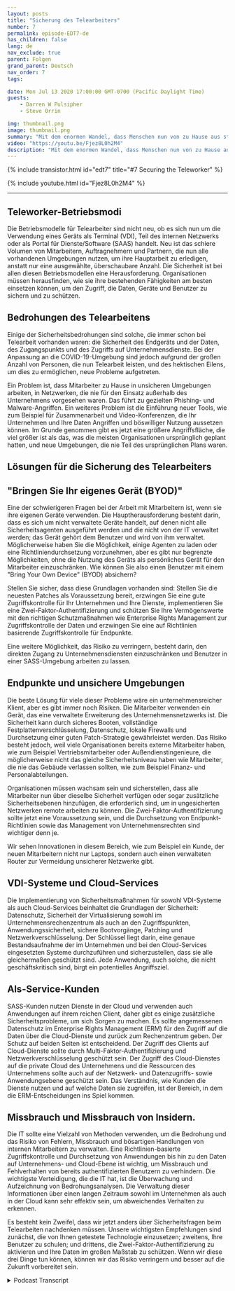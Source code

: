 ```yaml
---
layout: posts
title: "Sicherung des Telearbeiters"
number: 7
permalink: episode-EDT7-de
has_children: false
lang: de
nav_exclude: true
parent: Folgen
grand_parent: Deutsch
nav_order: 7
tags:

date: Mon Jul 13 2020 17:00:00 GMT-0700 (Pacific Daylight Time)
guests:
    - Darren W Pulsipher
    - Steve Orrin

img: thumbnail.png
image: thumbnail.png
summary: "Mit dem enormen Wandel, dass Menschen nun von zu Hause aus statt aus dem Büro arbeiten, wird Sicherheit zu einer wachsenden Sorge für viele IT-Organisationen. In dieser Episode diskutieren Steve Orrin, CTO von Intel Federal, und Darren die Sicherheitsbedrohungen und Lösungen, um Ihren Telearbeiter und Unternehmensrechenzentren zu schützen."
video: "https://youtu.be/Fjez8L0h2M4"
description: "Mit dem enormen Wandel, dass Menschen nun von zu Hause aus statt aus dem Büro arbeiten, wird Sicherheit zu einer wachsenden Sorge für viele IT-Organisationen. In dieser Episode diskutieren Steve Orrin, CTO von Intel Federal, und Darren die Sicherheitsbedrohungen und Lösungen, um Ihren Telearbeiter und Unternehmensrechenzentren zu schützen."
---
```


<div>
{% include transistor.html id="edt7" title="#7 Securing the Teleworker" %}

{% include youtube.html id="Fjez8L0h2M4" %}
</div>

---

## Teleworker-Betriebsmodi

Die Betriebsmodelle für Telearbeiter sind nicht neu, ob es sich nun um die Verwendung eines Geräts als Terminal (VDI), Teil des internen Netzwerks oder als Portal für Dienste/Software (SAAS) handelt. Neu ist das schiere Volumen von Mitarbeitern, Auftragnehmern und Partnern, die nun alle vorhandenen Umgebungen nutzen, um ihre Hauptarbeit zu erledigen, anstatt nur eine ausgewählte, überschaubare Anzahl. Die Sicherheit ist bei allen diesen Betriebsmodellen eine Herausforderung. Organisationen müssen herausfinden, wie sie ihre bestehenden Fähigkeiten am besten einsetzen können, um den Zugriff, die Daten, Geräte und Benutzer zu sichern und zu schützen.

## Bedrohungen des Telearbeitens

Einige der Sicherheitsbedrohungen sind solche, die immer schon bei Telearbeit vorhanden waren: die Sicherheit des Endgeräts und der Daten, des Zugangspunkts und des Zugriffs auf Unternehmensdienste. Bei der Anpassung an die COVID-19-Umgebung sind jedoch aufgrund der großen Anzahl von Personen, die nun Telearbeit leisten, und des hektischen Eilens, um dies zu ermöglichen, neue Probleme aufgetreten.

Ein Problem ist, dass Mitarbeiter zu Hause in unsicheren Umgebungen arbeiten, in Netzwerken, die nie für den Einsatz außerhalb des Unternehmens vorgesehen waren. Das führt zu gezielten Phishing- und Malware-Angriffen. Ein weiteres Problem ist die Einführung neuer Tools, wie zum Beispiel für Zusammenarbeit und Video-Konferenzen, die Ihr Unternehmen und Ihre Daten Angriffen und böswilliger Nutzung aussetzen können. Im Grunde genommen gibt es jetzt eine größere Angriffsfläche, die viel größer ist als das, was die meisten Organisationen ursprünglich geplant hatten, und neue Umgebungen, die nie Teil des ursprünglichen Plans waren.

## Lösungen für die Sicherung des Telearbeiters

## "Bringen Sie Ihr eigenes Gerät (BYOD)"

Eine der schwierigeren Fragen bei der Arbeit mit Mitarbeitern ist, wenn sie ihre eigenen Geräte verwenden. Die Hauptherausforderung besteht darin, dass es sich um nicht verwaltete Geräte handelt, auf denen nicht alle Sicherheitsagenten ausgeführt werden und die nicht von der IT verwaltet werden; das Gerät gehört dem Benutzer und wird von ihm verwaltet. Möglicherweise haben Sie die Möglichkeit, einige Agenten zu laden oder eine Richtliniendurchsetzung vorzunehmen, aber es gibt nur begrenzte Möglichkeiten, ohne die Nutzung des Geräts als persönliches Gerät für den Mitarbeiter einzuschränken. Wie können Sie also einen Benutzer mit einem "Bring Your Own Device" (BYOD) absichern?

Stellen Sie sicher, dass diese Grundlagen vorhanden sind: Stellen Sie die neuesten Patches als Voraussetzung bereit, erzwingen Sie eine gute Zugriffskontrolle für Ihr Unternehmen und Ihre Dienste, implementieren Sie eine Zwei-Faktor-Authentifizierung und schützen Sie Ihre Vermögenswerte mit den richtigen Schutzmaßnahmen wie Enterprise Rights Management zur Zugriffskontrolle der Daten und erzwingen Sie eine auf Richtlinien basierende Zugriffskontrolle für Endpunkte.

Eine weitere Möglichkeit, das Risiko zu verringern, besteht darin, den direkten Zugang zu Unternehmensdiensten einzuschränken und Benutzer in einer SASS-Umgebung arbeiten zu lassen.

## Endpunkte und unsichere Umgebungen

Die beste Lösung für viele dieser Probleme wäre ein unternehmensreicher Klient, aber es gibt immer noch Risiken. Die Mitarbeiter verwenden ein Gerät, das eine verwaltete Erweiterung des Unternehmensnetzwerks ist. Die Sicherheit kann durch sicheres Booten, vollständige Festplattenverschlüsselung, Datenschutz, lokale Firewalls und Durchsetzung einer guten Patch-Strategie gewährleistet werden. Das Risiko besteht jedoch, weil viele Organisationen bereits externe Mitarbeiter haben, wie zum Beispiel Vertriebsmitarbeiter oder Außendienstingenieure, die möglicherweise nicht das gleiche Sicherheitsniveau haben wie Mitarbeiter, die nie das Gebäude verlassen sollten, wie zum Beispiel Finanz- und Personalabteilungen.

Organisationen müssen wachsam sein und sicherstellen, dass alle Mitarbeiter nun über dieselbe Sicherheit verfügen oder sogar zusätzliche Sicherheitsebenen hinzufügen, die erforderlich sind, um in ungesicherten Netzwerken remote arbeiten zu können. Die Zwei-Faktor-Authentifizierung sollte jetzt eine Voraussetzung sein, und die Durchsetzung von Endpunkt-Richtlinien sowie das Management von Unternehmensrechten sind wichtiger denn je.

Wir sehen Innovationen in diesem Bereich, wie zum Beispiel ein Kunde, der neuen Mitarbeitern nicht nur Laptops, sondern auch einen verwalteten Router zur Vermeidung unsicherer Netzwerke gibt.

## VDI-Systeme und Cloud-Services

Die Implementierung von Sicherheitsmaßnahmen für sowohl VDI-Systeme als auch Cloud-Services beinhaltet die Grundlagen der Sicherheit: Datenschutz, Sicherheit der Virtualisierung sowohl im Unternehmensrechenzentrum als auch an den Zugriffspunkten, Anwendungssicherheit, sichere Bootvorgänge, Patching und Netzwerkverschlüsselung. Der Schlüssel liegt darin, eine genaue Bestandsaufnahme der im Unternehmen und bei den Cloud-Services eingesetzten Systeme durchzuführen und sicherzustellen, dass sie alle gleichermaßen geschützt sind. Jede Anwendung, auch solche, die nicht geschäftskritisch sind, birgt ein potentielles Angriffsziel.

## Als-Service-Kunden

SASS-Kunden nutzen Dienste in der Cloud und verwenden auch Anwendungen auf ihrem reichen Client, daher gibt es einige zusätzliche Sicherheitsprobleme, um sich Sorgen zu machen. Es sollte angemessenen Datenschutz im Enterprise Rights Management (ERM) für den Zugriff auf die Daten über die Cloud-Dienste und zurück zum Rechenzentrum geben. Der Schutz auf beiden Seiten ist entscheidend. Der Zugriff des Clients auf Cloud-Dienste sollte durch Multi-Faktor-Authentifizierung und Netzwerkverschlüsselung geschützt sein. Der Zugriff des Cloud-Dienstes auf die private Cloud des Unternehmens und die Ressourcen des Unternehmens sollte auch auf der Netzwerk- und Datenzugriffs- sowie Anwendungsebene geschützt sein. Das Verständnis, wie Kunden die Dienste nutzen und auf welche Daten sie zugreifen, ist der Bereich, in dem die ERM-Entscheidungen ins Spiel kommen.

## Missbrauch und Missbrauch von Insidern.

Die IT sollte eine Vielzahl von Methoden verwenden, um die Bedrohung und das Risiko von Fehlern, Missbrauch und bösartigen Handlungen von internen Mitarbeitern zu verwalten. Eine Richtlinien-basierte Zugriffskontrolle und Durchsetzung von Anwendungen bis hin zu den Daten auf Unternehmens- und Cloud-Ebene ist wichtig, um Missbrauch und Fehlverhalten von bereits authentifizierten Benutzern zu verhindern. Die wichtigste Verteidigung, die die IT hat, ist die Überwachung und Aufzeichnung von Bedrohungsanalysen. Die Verwaltung dieser Informationen über einen langen Zeitraum sowohl im Unternehmen als auch in der Cloud kann sehr effektiv sein, um abweichendes Verhalten zu erkennen.

Es besteht kein Zweifel, dass wir jetzt anders über Sicherheitsfragen beim Telearbeiten nachdenken müssen. Unsere wichtigsten Empfehlungen sind zunächst, die von Ihnen getestete Technologie einzusetzen; zweitens, Ihre Benutzer zu schulen; und drittens, die Zwei-Faktor-Authentifizierung zu aktivieren und Ihre Daten im großen Maßstab zu schützen. Wenn wir diese drei Dinge tun können, können wir das Risiko verringern und besser auf die Zukunft vorbereitet sein.



<details>
<summary> Podcast Transcript </summary>

<p></p>

</details>
